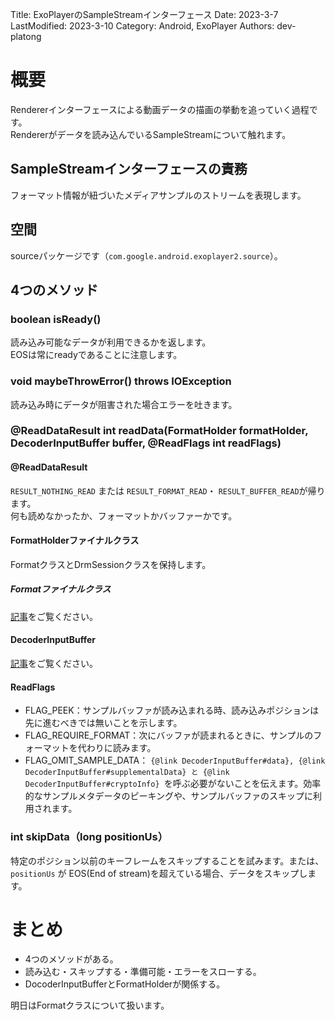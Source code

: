 Title: ExoPlayerのSampleStreamインターフェース
Date: 2023-3-7
LastModified: 2023-3-10
Category: Android, ExoPlayer
Authors: dev-platong

# 概要

Rendererインターフェースによる動画データの描画の挙動を追っていく過程です。  
Rendererがデータを読み込んでいるSampleStreamについて触れます。

## SampleStreamインターフェースの責務

フォーマット情報が紐づいたメディアサンプルのストリームを表現します。

## 空間

sourceパッケージです（`com.google.android.exoplayer2.source`）。

## 4つのメソッド

### boolean isReady()

読み込み可能なデータが利用できるかを返します。  
EOSは常にreadyであることに注意します。

### void maybeThrowError() throws IOException

読み込み時にデータが阻害された場合エラーを吐きます。

### @ReadDataResult int readData(FormatHolder formatHolder, DecoderInputBuffer buffer, @ReadFlags int readFlags)

#### @ReadDataResult

`RESULT_NOTHING_READ` または `RESULT_FORMAT_READ`・ `RESULT_BUFFER_READ`が帰ります。  
何も読めなかったか、フォーマットかバッファーかです。

#### FormatHolderファイナルクラス

FormatクラスとDrmSessionクラスを保持します。

##### Formatファイナルクラス

[記事](./exoplayer_format.md)をご覧ください。

#### DecoderInputBuffer

[記事](./exoplayer_decoder_input_buffer.md)をご覧ください。

#### ReadFlags

- FLAG_PEEK：サンプルバッファが読み込まれる時、読み込みポジションは先に進むべきでは無いことを示します。
- FLAG_REQUIRE_FORMAT：次にバッファが読まれるときに、サンプルのフォーマットを代わりに読みます。
- FLAG_OMIT_SAMPLE_DATA： `{@link DecoderInputBuffer#data}, {@link DecoderInputBuffer#supplementalData} と {@link DecoderInputBuffer#cryptoInfo} `を呼ぶ必要がないことを伝えます。効率的なサンプルメタデータのピーキングや、サンプルバッファのスキップに利用されます。

### int skipData（long positionUs）

特定のポジション以前のキーフレームをスキップすることを試みます。または、`positionUs` が EOS(End of stream)を超えている場合、データをスキップします。

# まとめ

- 4つのメソッドがある。
- 読み込む・スキップする・準備可能・エラーをスローする。
- DocoderInputBufferとFormatHolderが関係する。

明日はFormatクラスについて扱います。